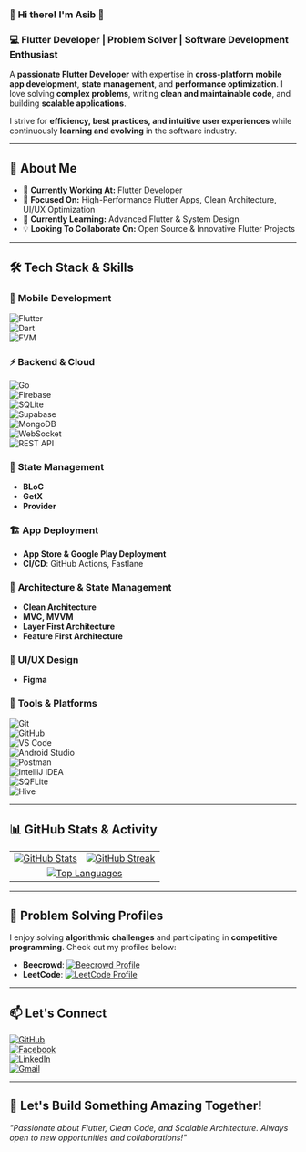 ### 🚀 **Hi there! I'm Asib 👋**  
### 💻 **Flutter Developer | Problem Solver | Software Development Enthusiast**  

A **passionate Flutter Developer** with expertise in **cross-platform mobile app development**, **state management**, and **performance optimization**. I love solving **complex problems**, writing **clean and maintainable code**, and building **scalable applications**.  

I strive for **efficiency, best practices, and intuitive user experiences** while continuously **learning and evolving** in the software industry.  

---

## 📌 **About Me**  
- 🔭 **Currently Working At:** Flutter Developer  
- 🎯 **Focused On:** High-Performance Flutter Apps, Clean Architecture, UI/UX Optimization  
- 🌱 **Currently Learning:** Advanced Flutter & System Design  
- 💡 **Looking To Collaborate On:** Open Source & Innovative Flutter Projects  

---

## 🛠️ **Tech Stack & Skills**  

### 📱 **Mobile Development**  
![Flutter](https://img.shields.io/badge/Flutter-02569B?style=for-the-badge&logo=flutter&logoColor=white)  
![Dart](https://img.shields.io/badge/Dart-0175C2?style=for-the-badge&logo=dart&logoColor=white)  
![FVM](https://img.shields.io/badge/FVM-0066FF?style=for-the-badge&logo=flutter&logoColor=white)  

### ⚡ **Backend & Cloud**  
![Go](https://img.shields.io/badge/Go-00ADD8?style=for-the-badge&logo=go&logoColor=white)  
![Firebase](https://img.shields.io/badge/Firebase-FFCA28?style=for-the-badge&logo=firebase&logoColor=black)  
![SQLite](https://img.shields.io/badge/SQLite-003B57?style=for-the-badge&logo=sqlite&logoColor=white)  
![Supabase](https://img.shields.io/badge/Supabase-3ECF8E?style=for-the-badge&logo=supabase&logoColor=white)  
![MongoDB](https://img.shields.io/badge/MongoDB-4EA94B?style=for-the-badge&logo=mongodb&logoColor=white)  
![WebSocket](https://img.shields.io/badge/WebSocket-000000?style=for-the-badge&logo=websocket&logoColor=white)  
![REST API](https://img.shields.io/badge/REST-API-blue?style=for-the-badge)  

### 🧩 **State Management**  
- **BLoC**  
- **GetX**  
- **Provider**  

### 🏗️ **App Deployment**  
- **App Store & Google Play Deployment**  
- **CI/CD**: GitHub Actions, Fastlane  

### 🧩 **Architecture & State Management**  
- **Clean Architecture**  
- **MVC, MVVM**  
- **Layer First Architecture**  
- **Feature First Architecture**  

### 🎨 **UI/UX Design**  
- **Figma**  

### 🔧 **Tools & Platforms**  
![Git](https://img.shields.io/badge/Git-F05032?style=for-the-badge&logo=git&logoColor=white)  
![GitHub](https://img.shields.io/badge/GitHub-181717?style=for-the-badge&logo=github&logoColor=white)  
![VS Code](https://img.shields.io/badge/VS%20Code-007ACC?style=for-the-badge&logo=visual-studio-code&logoColor=white)  
![Android Studio](https://img.shields.io/badge/Android%20Studio-3DDC84?style=for-the-badge&logo=android-studio&logoColor=white)  
![Postman](https://img.shields.io/badge/Postman-FF6C37?style=for-the-badge&logo=postman&logoColor=white)  
![IntelliJ IDEA](https://img.shields.io/badge/IntelliJ_IDEA-000000?style=for-the-badge&logo=intellij-idea&logoColor=white)  
![SQFLite](https://img.shields.io/badge/SQFlite-5E1A5A?style=for-the-badge&logo=sqflite&logoColor=white)  
![Hive](https://img.shields.io/badge/Hive-F6E02F?style=for-the-badge&logo=hive&logoColor=black)  

---

## 📊 **GitHub Stats & Activity**  
<table>  
<tr>  
<td>  
<a href="https://github.com/dev-asib">  
<img src="https://github-readme-stats.vercel.app/api?username=dev-asib&show_icons=true&theme=tokyonight" alt="GitHub Stats"/>  
</a>  
</td>  
<td>  
<a href="https://git.io/streak-stats">  
<img src="https://streak-stats.demolab.com/?user=dev-asib&theme=tokyonight" alt="GitHub Streak"/>  
</a>  
</td>  
</tr>  
<tr>  
<td colspan="2" align="center">  
<a href="https://github.com/anuraghazra/github-readme-stats">  
<img src="https://github-readme-stats.vercel.app/api/top-langs/?username=dev-asib&layout=compact&theme=tokyonight" alt="Top Languages"/>  
</a>  
</td>  
</tr>  
</table>  

---

## 🧩 **Problem Solving Profiles**  
I enjoy solving **algorithmic challenges** and participating in **competitive programming**. Check out my profiles below:  

- **Beecrowd**: [![Beecrowd Profile](https://img.shields.io/badge/Beecrowd-Profile-brightgreen)](https://judge.beecrowd.com/en/profile/906929)  
- **LeetCode**: [![LeetCode Profile](https://img.shields.io/badge/LeetCode-Profile-orange)](https://leetcode.com/dev-asib/)  

---

## 📫 **Let's Connect**  
[![GitHub](https://img.shields.io/badge/GitHub-Dev%20Asib-181717?style=for-the-badge&logo=github)](https://github.com/dev-asib)  
[![Facebook](https://img.shields.io/badge/Facebook-Dev%20Asib-1877F2?style=for-the-badge&logo=facebook&logoColor=white)](https://www.facebook.com/asib.dev/)  
[![LinkedIn](https://img.shields.io/badge/LinkedIn-Dev%20Asib-0077B5?style=for-the-badge&logo=linkedin&logoColor=white)](https://www.linkedin.com/in/dev-asib/)  
[![Gmail](https://img.shields.io/badge/Gmail-tech.asib.com%40gmail.com-D14836?style=for-the-badge&logo=gmail&logoColor=white)](mailto:tech.asib.com@gmail.com)

---

## 🚀 **Let's Build Something Amazing Together!**  
*"Passionate about Flutter, Clean Code, and Scalable Architecture. Always open to new opportunities and collaborations!"*  
